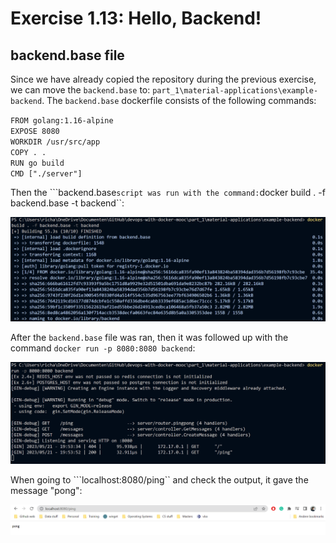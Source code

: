 # Exercise 1.13: Hello, Backend!

## backend.base file

Since we have already copied the repository during the previous exercise, we can move the ``backend.base`` to: ``part_1\material-applications\example-backend``. The ``backend.base`` dockerfile consists of the following commands:

``FROM golang:1.16-alpine`` <br/>
``EXPOSE 8080`` <br/>
``WORKDIR /usr/src/app`` <br/>
``COPY . .`` <br/>
``RUN go build`` <br/>
``CMD ["./server"]``

Then the ```backend.base`` script was run with the command: ``docker build . -f backend.base -t backend``:

![Output Exercise 1.13 pt 1](image/Exercise_1_13_Backend_pt1.png)

After the ``backend.base`` file was ran, then it was followed up with the command ``docker run -p 8080:8080 backend``:

![Output Exercise 1.13 pt 2](image/Exercise_1_13_Backend_pt2.png)

When going to ```localhost:8080/ping`` and check the output, it gave the message "pong":

![Pong](image/Exercise_1_13_Backend_pt3.png)